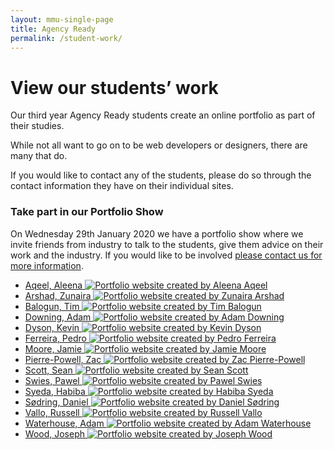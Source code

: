 ```yaml
---
layout: mmu-single-page
title: Agency Ready
permalink: /student-work/
---
```


# View our students’ work

<!-- In mid-November our third year Agency Ready students complete the first version of their portfolio websites.

You will be able to find screenshots and links to the sites soon after they are submitted. -->

Our third year Agency Ready students create an online portfolio as part of their studies.

While not all want to go on to be web developers or designers, there are many that do.

If you would like to contact any of the students, please do so through the contact information they have on their individual sites.

<div class="box">
<h3>Take part in our Portfolio Show</h3>

On Wednesday 29th January 2020 we have a portfolio show where we invite friends from industry to talk to the students, give them advice on their work and the industry. If you would like to be involved <a href="/about-contact/">please contact us for more information</a>.

</div>

<div class="full-width student-grid">
<ul>
<li><a href="http://17026702.webdevmmu.uk">Aqeel, Aleena <img src="../assets/img/screenshots/student-site-1.png" alt="Portfolio website created by Aleena Aqeel" /></a></li>

<li><a href="http://17072239.webdevmmu.uk">Arshad, Zunaira <img src="../assets/img/screenshots/student-site-2.png" alt="Portfolio website created by Zunaira Arshad" /></a></li>

<li><a href="http://17102927.webdevmmu.uk">Balogun, Tim <img src="../assets/img/screenshots/student-site-3.png" alt="Portfolio website created by Tim Balogun" /></a></li>

<li><a href="http://17068764.webdevmmu.uk">Downing, Adam <img src="../assets/img/screenshots/student-site-5.png" alt="Portfolio website created by Adam Downing" /></a></li>

<li><a href="http://17076251.webdevmmu.uk">Dyson, Kevin <img src="../assets/img/screenshots/student-site-6.png" alt="Portfolio website created by Kevin Dyson" /></a></li>

<li><a href="http://16052344.webdevmmu.uk">Ferreira, Pedro <img src="../assets/img/screenshots/student-site-8.png" alt="Portfolio website created by Pedro Ferreira" /></a></li>

<li><a href="http://17076460.webdevmmu.uk">Moore, Jamie <img src="../assets/img/screenshots/student-site-11.png" alt="Portfolio website created by Jamie Moore" /></a></li>

<li><a href="http://17071012.webdevmmu.uk">Pierre-Powell, Zac <img src="../assets/img/screenshots/student-site-12.png" alt="Portfolio website created by Zac Pierre-Powell" /></a></li>

<li><a href="http://17083372.webdevmmu.uk">Scott, Sean <img src="../assets/img/screenshots/student-site-13.png" alt="Portfolio website created by Sean Scott" /></a></li>

<li><a href="http://17083809.webdevmmu.uk">Swies, Pawel <img src="../assets/img/screenshots/student-site-14.png" alt="Portfolio website created by Pawel Swies" /></a></li>

<li><a href="http://17031120.webdevmmu.uk">Syeda, Habiba <img src="../assets/img/screenshots/student-site-15.png" alt="Portfolio website created by Habiba Syeda" /></a></li>

<li><a href="http://17085190.webdevmmu.uk">Sødring, Daniel <img src="../assets/img/screenshots/student-site-16.png" alt="Portfolio website created by Daniel Sødring" /></a></li>

<li><a href="http://17079760.webdevmmu.uk">Vallo, Russell <img src="../assets/img/screenshots/student-site-18.png" alt="Portfolio website created by Russell Vallo" /></a></li>

<li><a href="http://17076386.webdevmmu.uk">Waterhouse, Adam <img src="../assets/img/screenshots/student-site-19.png" alt="Portfolio website created by Adam Waterhouse" /></a></li>

<li><a href="http://17099427.webdevmmu.uk">Wood, Joseph <img src="../assets/img/screenshots/student-site-20.png" alt="Portfolio website created by Joseph Wood" /></a></li>

</ul>
</div>
<!-- ../assets/img/../assets/img/screenshots/student-site0.png -->
<!-- 
<div class="full-width student-grid"><ul><li><a href="http://www.16060661.webdevmmu.uk">David Afonso<img src="../assets/img/screenshots/student-site0.png" /></a></li><li><a href="http://15075965.webdevmmu.uk">Hala Alghanim<img src="../assets/img/screenshots/student-site1.png" /></a></li><li><a href="http://www.16047244.webdevmmu.uk">Bronagh Allbright<img src="../assets/img/screenshots/student-site2.png" /></a></li><li><a href="http://www.16031723.webdevmmu.uk">Asad Ashfaq<img src="../assets/img/screenshots/student-site3.png" /></a></li><li><a href="http://www.16042901.webdevmmu.uk">Abdul Ayub<img src="../assets/img/screenshots/student-site4.png" /></a></li><li><a href="http://addambolger.co.uk/">Addam Bolger<img src="../assets/img/screenshots/student-site5.png" /></a></li><li><a href="https://www.ashleydutton.co.uk/">Ashley Dutton<img src="../assets/img/screenshots/student-site6.png" /></a></li><li><a href="http://www.16043281.webdevmmu.uk">Yasmin Epworth<img src="../assets/img/screenshots/student-site7.png" /></a></li><li><a href="http://www.16043480.webdevmmu.uk">Matthew Gibbons<img src="../assets/img/screenshots/student-site8.png" /></a></li><li><a href="http://www.harrygopsill.co.uk">Harry Gopsill<img src="../assets/img/screenshots/student-site9.png" /></a></li><li><a href="https://16021537.webdevmmu.uk/">Lewis Hall<img src="../assets/img/screenshots/student-site10.png" /></a></li><li><a href="http://www.15092314.webdevmmu.uk">Darius Kamiab<img src="../assets/img/screenshots/student-site11.png" /></a></li><li><a href="http://www.16016183.webdevmmu.uk">Nayem Khan<img src="../assets/img/screenshots/student-site12.png" /></a></li><li><a href="http://www.16056050.webdevmmu.uk">Xiaoxiao Liu<img src="../assets/img/screenshots/student-site13.png" /></a></li><li><a href="http://www.16038681.webdevmmu.uk">Joshua Martin<img src="../assets/img/screenshots/student-site14.png" /></a></li><li><a href="http://www.16044064.webdevmmu.uk">Mustahsin Mir<img src="../assets/img/screenshots/student-site15.png" /></a></li><li><a href="http://www.16011524.webdevmmu.uk">William Morgan<img src="../assets/img/screenshots/student-site16.png" /></a></li><li><a href="http://www.15099413.webdevmmu.uk">Omar Muhtadi<img src="../assets/img/screenshots/student-site17.png" /></a></li><li><a href="http://www.15077218.webdevmmu.uk">James Newsham<img src="../assets/img/screenshots/student-site18.png" /></a></li><li><a href="http://www.16010278.webdevmmu.uk">Zain Qazi<img src="../assets/img/screenshots/student-site19.png" /></a></li><li><a href="http://www.16032926.webdevmmu.uk">Muhammad Shahid<img src="../assets/img/screenshots/student-site20.png" /></a></li><li><a href="http://www.14051695.webdevmmu.uk">Oliver Tuck<img src="../assets/img/screenshots/student-site21.png" /></a></li><li><a href="http://www.16027044.webdevmmu.uk">Frazer Watson<img src="../assets/img/screenshots/student-site22.png" /></a></li><li><a href="http://www.16018868.webdevmmu.uk">Chloe Wilkinson<img src="../assets/img/screenshots/student-site23.png" /></a></li></ul></div> -->
